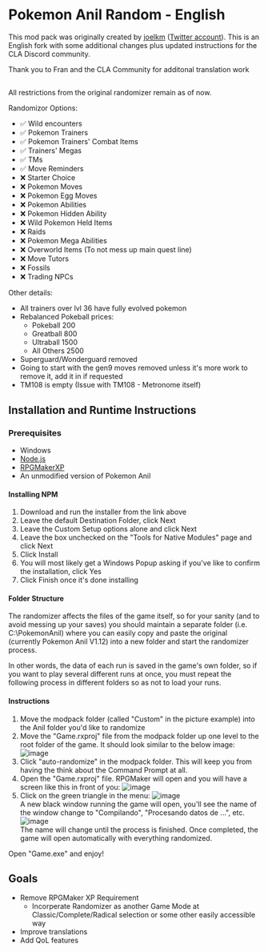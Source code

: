 # Pokemon Anil Random - English
This mod pack was originally created by [joelkm](https://github.com/joelkm) ([Twitter account](https://twitter.com/JoelMustDeploy)). This is an English fork with some additional changes plus updated instructions for the CLA Discord community.

Thank you to Fran and the CLA Community for additonal translation work

## 
All restrictions from the original randomizer remain as of now.

Randomizor Options:
- ✅ Wild encounters
- ✅ Pokemon Trainers
- ✅ Pokemon Trainers' Combat Items
- ✅ Trainers' Megas
- ✅ TMs
- ✅ Move Reminders
- ❌ Starter Choice
- ❌ Pokemon Moves
- ❌ Pokemon Egg Moves
- ❌ Pokemon Abilities
- ❌ Pokemon Hidden Ability
- ❌ Wild Pokemon Held Items
- ❌ Raids
- ❌ Pokemon Mega Abilities
- ❌ Overworld Items (To not mess up main quest line)
- ❌ Move Tutors
- ❌ Fossils
- ❌ Trading NPCs

Other details:
- All trainers over lvl 36 have fully evolved pokemon
- Rebalanced Pokeball prices:
    - Pokeball 200
    - Greatball 800
    - Ultraball 1500
    - All Others 2500
- Superguard/Wonderguard removed
- Going to start with the gen9 moves removed unless it's more work to remove it, add it in if requested
- TM108 is empty (Issue with TM108 - Metronome itself)

## Installation and Runtime Instructions

### Prerequisites
- Windows
- [Node.js](https://nodejs.org/en/download)
- [RPGMakerXP](https://store.steampowered.com/app/235900/RPG_Maker_XP/)
- An unmodified version of Pokemon Anil

#### Installing NPM
1. Download and run the installer from the link above
2. Leave the default Destination Folder, click Next
3. Leave the Custom Setup options alone and click Next
4. Leave the box unchecked on the "Tools for Native Modules" page  and click Next
5. Click Install
6. You will most likely get a Windows Popup asking if you've like to confirm the installation, click Yes
7. Click Finish once it's done installing

#### Folder Structure
The randomizer affects the files of the game itself, so for your sanity (and to avoid messing up your saves) you should maintain a separate folder (i.e. C:\PokemonAnil) where you can easily copy and paste the original (currently Pokemon Anil V1.12) into a new folder and start the randomizer process.

In other words, the data of each run is saved in the game's own folder, so if you want to play several different runs at once, you must repeat the following process in different folders so as not to load your runs.

#### Instructions
1. Move the modpack folder (called "Custom" in the picture example) into the Anil folder you'd like to randomize
2. Move the "Game.rxproj" file from the modpack folder up one level to the root folder of the game. It should look similar to the below image:
![image](https://github.com/joelkm/PokemonAnilModpack/assets/109240974/ce115dfc-ab56-4208-9180-831784965595)
3. Click "auto-randomize" in the modpack folder. This will keep you from having the think about the Command Prompt at all.   
8. Open the "Game.rxproj" file. RPGMaker will open and you will have a screen like this in front of you:
![image](https://github.com/joelkm/PokemonAnilModpack/assets/109240974/a3fff0d9-ccd4-42bd-86a5-e6fddde2577b)  
9. Click on the green triangle in the menu: 
![image](https://github.com/joelkm/PokemonAnilModpack/assets/109240974/b3d0d0be-ec3e-4b79-a300-74da60add3be)  
A new black window running the game will open, you'll see the name of the window change to "Compilando", "Procesando datos de ...", etc.
![image](https://github.com/joelkm/PokemonAnilModpack/assets/109240974/0cd9a957-7495-40ea-b24c-ebeef90996af)  
The name will change until the process is finished. Once completed, the game will open automatically with everything randomized.

Open "Game.exe" and enjoy!

## Goals
- Remove RPGMaker XP Requirement
  - Incorperate Randomizer as another Game Mode at Classic/Complete/Radical selection or some other easily accessible way
- Improve translations
- Add QoL features

